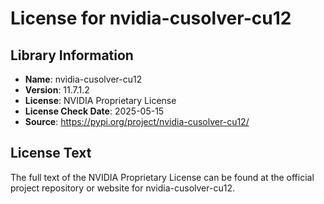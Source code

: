 # License for nvidia-cusolver-cu12

## Library Information
- **Name**: nvidia-cusolver-cu12
- **Version**: 11.7.1.2
- **License**: NVIDIA Proprietary License
- **License Check Date**: 2025-05-15
- **Source**: https://pypi.org/project/nvidia-cusolver-cu12/

## License Text
The full text of the NVIDIA Proprietary License can be found at the official project repository or website for nvidia-cusolver-cu12.
